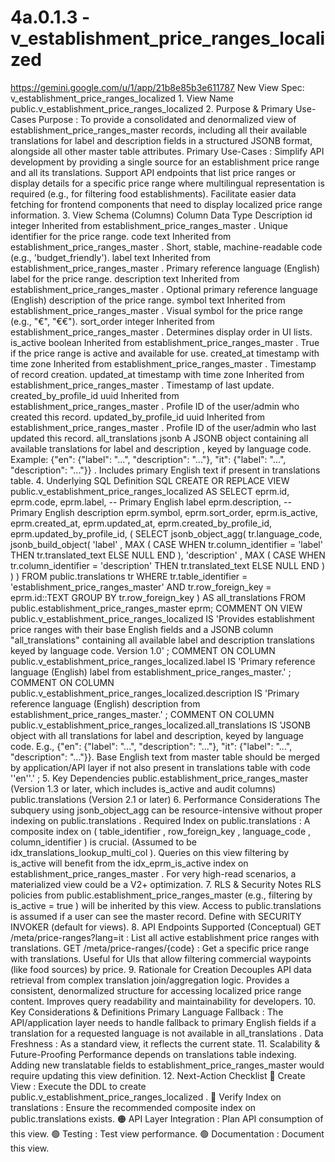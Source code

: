 # 4a.0.1.3 - v_establishment_price_ranges_localized

  https://gemini.google.com/u/1/app/21b8e85b3e611787 New View Spec: 
v_establishment_price_ranges_localized 1. View Name 
public.v_establishment_price_ranges_localized 2. Purpose & Primary Use-Cases 
Purpose : To provide a consolidated and denormalized view of 
establishment_price_ranges_master records, including all their available 
translations for label and description fields in a structured JSONB format, 
alongside all other master table attributes. Primary Use-Cases : Simplify API 
development by providing a single source for an establishment price range and 
all its translations. Support API endpoints that list price ranges or display 
details for a specific price range where multilingual representation is 
required (e.g., for filtering food establishments). Facilitate easier data 
fetching for frontend components that need to display localized price range 
information. 3. View Schema (Columns) Column Data Type Description id integer 
Inherited from establishment_price_ranges_master . Unique identifier for the 
price range. code text Inherited from establishment_price_ranges_master . 
Short, stable, machine-readable code (e.g., 'budget_friendly'). label text 
Inherited from establishment_price_ranges_master . Primary reference language 
(English) label for the price range. description text Inherited from 
establishment_price_ranges_master . Optional primary reference language 
(English) description of the price range. symbol text Inherited from 
establishment_price_ranges_master . Visual symbol for the price range (e.g., 
"€", "€€"). sort_order integer Inherited from establishment_price_ranges_master 
. Determines display order in UI lists. is_active boolean Inherited from 
establishment_price_ranges_master . True if the price range is active and 
available for use. created_at timestamp with time zone Inherited from 
establishment_price_ranges_master . Timestamp of record creation. updated_at 
timestamp with time zone Inherited from establishment_price_ranges_master . 
Timestamp of last update. created_by_profile_id uuid Inherited from 
establishment_price_ranges_master . Profile ID of the user/admin who created 
this record. updated_by_profile_id uuid Inherited from 
establishment_price_ranges_master . Profile ID of the user/admin who last 
updated this record. all_translations jsonb A JSONB object containing all 
available translations for label and description , keyed by language code. 
Example: {"en": {"label": "...", "description": "..."}, "it": {"label": "...", 
"description": "..."}} . Includes primary English text if present in 
translations table. 4. Underlying SQL Definition SQL CREATE OR REPLACE VIEW 
public.v_establishment_price_ranges_localized AS SELECT eprm.id, eprm.code, 
eprm.label, -- Primary English label eprm.description, -- Primary English 
description eprm.symbol, eprm.sort_order, eprm.is_active, eprm.created_at, 
eprm.updated_at, eprm.created_by_profile_id, eprm.updated_by_profile_id, ( 
SELECT jsonb_object_agg( tr.language_code, jsonb_build_object( 'label' , MAX ( 
CASE WHEN tr.column_identifier = 'label' THEN tr.translated_text ELSE NULL END 
), 'description' , MAX ( CASE WHEN tr.column_identifier = 'description' THEN 
tr.translated_text ELSE NULL END ) ) ) FROM public.translations tr WHERE 
tr.table_identifier = 'establishment_price_ranges_master' AND 
tr.row_foreign_key = eprm.id::TEXT GROUP BY tr.row_foreign_key ) AS 
all_translations FROM public.establishment_price_ranges_master eprm; COMMENT ON 
VIEW public.v_establishment_price_ranges_localized IS 'Provides establishment 
price ranges with their base English fields and a JSONB column 
"all_translations" containing all available label and description translations 
keyed by language code. Version 1.0' ; COMMENT ON COLUMN 
public.v_establishment_price_ranges_localized.label IS 'Primary reference 
language (English) label from establishment_price_ranges_master.' ; COMMENT ON 
COLUMN public.v_establishment_price_ranges_localized.description IS 'Primary 
reference language (English) description from 
establishment_price_ranges_master.' ; COMMENT ON COLUMN 
public.v_establishment_price_ranges_localized.all_translations IS 'JSONB object 
with all translations for label and description, keyed by language code. E.g., 
{"en": {"label": "...", "description": "..."}, "it": {"label": "...", 
"description": "..."}}. Base English text from master table should be merged by 
application/API layer if not also present in translations table with code 
''en''.' ; 5. Key Dependencies public.establishment_price_ranges_master 
(Version 1.3 or later, which includes is_active and audit columns) 
public.translations (Version 2.1 or later) 6. Performance Considerations The 
subquery using jsonb_object_agg can be resource-intensive without proper 
indexing on public.translations . Required Index on public.translations : A 
composite index on ( table_identifier , row_foreign_key , language_code , 
column_identifier ) is crucial. (Assumed to be 
idx_translations_lookup_multi_col ). Queries on this view filtering by 
is_active will benefit from the idx_eprm_is_active index on 
establishment_price_ranges_master . For very high-read scenarios, a 
materialized view could be a V2+ optimization. 7. RLS & Security Notes RLS 
policies from public.establishment_price_ranges_master (e.g., filtering by 
is_active = true ) will be inherited by this view. Access to 
public.translations is assumed if a user can see the master record. Define with 
SECURITY INVOKER (default for views). 8. API Endpoints Supported (Conceptual) 
GET /meta/price-ranges?lang=it : List all active establishment price ranges 
with translations. GET /meta/price-ranges/{code} : Get a specific price range 
with translations. Useful for UIs that allow filtering commercial waypoints 
(like food sources) by price. 9. Rationale for Creation Decouples API data 
retrieval from complex translation join/aggregation logic. Provides a 
consistent, denormalized structure for accessing localized price range content. 
Improves query readability and maintainability for developers. 10. Key 
Considerations & Definitions Primary Language Fallback : The API/application 
layer needs to handle fallback to primary English fields if a translation for a 
requested language is not available in all_translations . Data Freshness : As a 
standard view, it reflects the current state. 11. Scalability & Future-Proofing 
Performance depends on translations table indexing. Adding new translatable 
fields to establishment_price_ranges_master would require updating this view 
definition. 12. Next-Action Checklist 🔴 Create View : Execute the DDL to 
create public.v_establishment_price_ranges_localized . 🔴 Verify Index on 
translations : Ensure the recommended composite index on public.translations 
exists. 🟠 API Layer Integration : Plan API consumption of this view. 🟢 
Testing : Test view performance. 🟢 Documentation : Document this view. 
